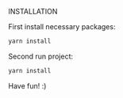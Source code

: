 INSTALLATION

First install necessary packages:
```sh
yarn install
```

Second run project:
```sh
yarn install
```
Have fun! :)
